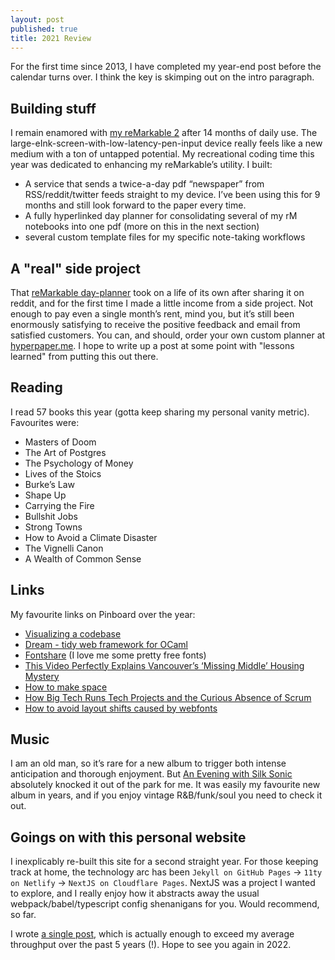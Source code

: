 ```yaml
---
layout: post
published: true
title: 2021 Review
---
```


For the first time since 2013, I have completed my year-end post before the calendar turns over.
I think the key is skimping out on the intro paragraph.

## Building stuff

I remain enamored with [my reMarkable 2](/posts/remarkable-2) after 14 months of daily use. The
large-eInk-screen-with-low-latency-pen-input device really feels like a new medium with a ton of untapped
potential. My recreational coding time this year was dedicated to enhancing my reMarkable’s utility. I built:

* A service that sends a twice-a-day pdf “newspaper” from RSS/reddit/twitter feeds straight to my
  device. I’ve been using this for 9 months and still look forward to the paper every time.
* A fully hyperlinked day planner for consolidating several of my rM notebooks into one pdf (more
  on this in the next section)
* several custom template files for my specific note-taking workflows

## A "real" side project

That [reMarkable day-planner](https://hyperpaper.me/) took on a life of its own after sharing it on
reddit, and for the first time I made a little income from a side project. Not enough to pay even a
single month’s rent, mind you, but it’s still been enormously satisfying to receive the positive
feedback and email from satisfied customers. You can, and should, order your own custom planner at
[hyperpaper.me](https://hyperpaper.me). I hope to write up a post at some point with "lessons learned"
from putting this out there.

## Reading

I read 57 books this year (gotta keep sharing my personal vanity metric). Favourites were:

* Masters of Doom
* The Art of Postgres
* The Psychology of Money
* Lives of the Stoics
* Burke’s Law
* Shape Up
* Carrying the Fire
* Bullshit Jobs
* Strong Towns
* How to Avoid a Climate Disaster
* The Vignelli Canon
* A Wealth of Common Sense

## Links

My favourite links on Pinboard over the year:

* [Visualizing a codebase](https://next.github.com/projects/repo-visualization)
* [Dream - tidy web framework for OCaml](https://aantron.github.io/dream/)
* [Fontshare](https://www.fontshare.com/) (I love me some pretty free fonts)
* [This Video Perfectly Explains Vancouver’s ‘Missing Middle’ Housing Mystery](https://thetyee.ca/Analysis/2020/12/14/Vancouver-Missing-Middle-Housing-Mystery/)
* [How to make space](https://www.capitaldaily.ca/news/blanket-zoning-pre-zoning-city-initiated-rezoning-victoria)
* [How Big Tech Runs Tech Projects and the Curious Absence of Scrum](https://newsletter.pragmaticengineer.com/p/project-management-in-tech)
* [How to avoid layout shifts caused by webfonts](https://simonhearne.com/2021/layout-shifts-webfonts/)

## Music

I am an old man, so it’s rare for a new album to trigger both intense anticipation and thorough
enjoyment. But [An Evening with Silk Sonic](https://www.youtube.com/watch?v=xA5hlB6bScc&list=PL9wpmMBKluP5LdNQDubgQvTDAgPtghZtC)
absolutely knocked it out of the park for me. It was easily my favourite new album in years, and if
you enjoy vintage R&B/funk/soul you need to check it out.

## Goings on with this personal website

I inexplicably re-built this site for a second straight year. For those keeping track at home, the
technology arc has been `Jekyll on GitHub Pages` -> `11ty on Netlify` -> `NextJS on Cloudflare
Pages`. NextJS was a project I wanted to explore, and I really enjoy how it abstracts away the usual
webpack/babel/typescript config shenanigans for you. Would recommend, so far.

I wrote [a single post](/posts/vim-plugins-revisited), which is actually enough to exceed
my average throughput over the past 5 years (!). Hope to see you again in 2022.


